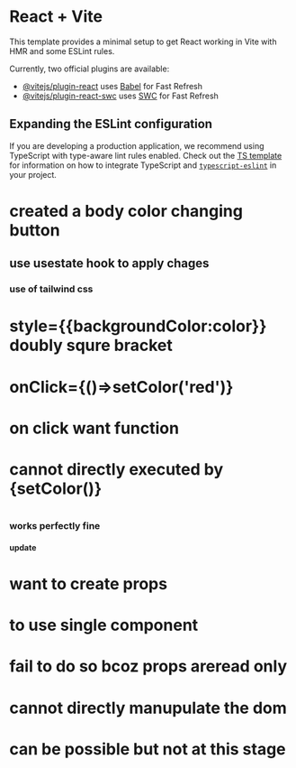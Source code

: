 # React + Vite

This template provides a minimal setup to get React working in Vite with HMR and some ESLint rules.

Currently, two official plugins are available:

- [@vitejs/plugin-react](https://github.com/vitejs/vite-plugin-react/blob/main/packages/plugin-react) uses [Babel](https://babeljs.io/) for Fast Refresh
- [@vitejs/plugin-react-swc](https://github.com/vitejs/vite-plugin-react/blob/main/packages/plugin-react-swc) uses [SWC](https://swc.rs/) for Fast Refresh

## Expanding the ESLint configuration

If you are developing a production application, we recommend using TypeScript with type-aware lint rules enabled. Check out the [TS template](https://github.com/vitejs/vite/tree/main/packages/create-vite/template-react-ts) for information on how to integrate TypeScript and [`typescript-eslint`](https://typescript-eslint.io) in your project.
# created a body color  changing button
## use usestate hook to apply chages
### use of tailwind css
#  style={{backgroundColor:color}} doubly squre bracket
# onClick={()=>setColor('red')}
# on click want function 
# cannot directly executed by {setColor()}
# 
### works perfectly fine
#### update 
# want to create props 
# to use single component
# fail to do so bcoz props areread only 
# cannot directly manupulate the dom
# can be possible but not at this stage 